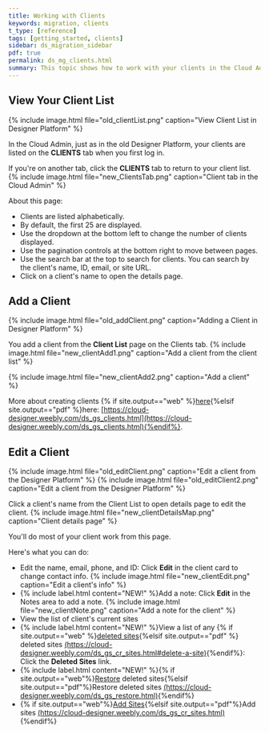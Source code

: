 ```yaml
---
title: Working with Clients
keywords: migration, clients
t_type: [reference]
tags: [getting_started, clients]
sidebar: ds_migration_sidebar
pdf: true
permalink: ds_mg_clients.html
summary: This topic shows how to work with your clients in the Cloud Admin
---
```

## View Your Client List
{% include image.html file="old_clientList.png" caption="View Client List in Designer Platform" %}

In the Cloud Admin, just as in the old Designer Platform, your clients are listed on the **CLIENTS** tab when you first log in.

If you're on another tab, click the **CLIENTS** tab to return to your client list.
{% include image.html file="new_ClientsTab.png" caption="Client tab in the Cloud Admin" %}

About this page:
* Clients are listed alphabetically.
* By default, the first 25 are displayed.
* Use the dropdown at the bottom left to change the number of clients displayed.
* Use the pagination controls at the bottom right to move between pages.
* Use the search bar at the top to search for clients. You can search by the client's name, ID, email, or site URL.
* Click on a client's name to open the details page.

## Add a Client
{% include image.html file="old_addClient.png" caption="Adding a Client in Designer Platform" %}

You add a client from the **Client List** page on the Clients tab.
{% include image.html file="new_clientAdd1.png" caption="Add a client from the client list" %}

{% include image.html file="new_clientAdd2.png" caption="Add a client" %}

More about creating clients {% if site.output=="web" %}[here](ds_gs_clients.html){%elsif site.output=="pdf" %}here: [https://cloud-designer.weebly.com/ds_gs_clients.html](https://cloud-designer.weebly.com/ds_gs_clients.html){%endif%}.

## Edit a Client
{% include image.html file="old_editClient.png" caption="Edit a client from the Designer Platform" %}
{% include image.html file="old_editClient2.png" caption="Edit a client from the Designer Platform" %}

Click a client's name from the Client List to open details page to edit the client.
{% include image.html file="new_clientDetailsMap.png" caption="Client details page" %}

You'll do most of your client work from this page.

Here's what you can do:
<ul>
  <li>Edit the name, email, phone, and ID: Click <strong>Edit</strong> in the client card to change contact info.
    {% include image.html file="new_clientEdit.png" caption="Edit a client's info" %}</li>
  <li>{% include label.html content="NEW!" %}Add a note: Click <strong>Edit</strong> in the Notes area to add a note.
    {% include image.html file="new_clientNote.png" caption="Add a note for the client" %}</li>

  <li>View the list of client's current sites</li>
  <li>{% include label.html content="NEW!" %}View a list of any {% if site.output=="web" %}<a href="ds_gs_cr_sites.html#delete-a-site">deleted sites</a>{%elsif site.output=="pdf" %} deleted sites <a href="https://cloud-designer.weebly.com/ds_gs_cr_sites.html#delete-a-site">(https://cloud-designer.weebly.com/ds_gs_cr_sites.html#delete-a-site)</a>{%endif%}: Click the <strong>Deleted Sites</strong> link.</li>
  <li>{% include label.html content="NEW!" %}{% if site.output=="web"%}<a href="ds_gs_restore.html">Restore</a>  deleted sites{%elsif site.output=="pdf"%}Restore deleted sites <a href="https://cloud-designer.weebly.com/ds_gs_restore.html">(https://cloud-designer.weebly.com/ds_gs_restore.html)</a>{%endif%}</li>
  <li>{% if site.output=="web"%}<a href="ds_gs_cr_sites.html">Add Sites</a>{%elsif site.output=="pdf"%}Add sites <a href="https://cloud-designer.weebly.com/ds_gs_cr_sites.html">(https://cloud-designer.weebly.com/ds_gs_cr_sites.html)</a>{%endif%}</li>
</ul>
